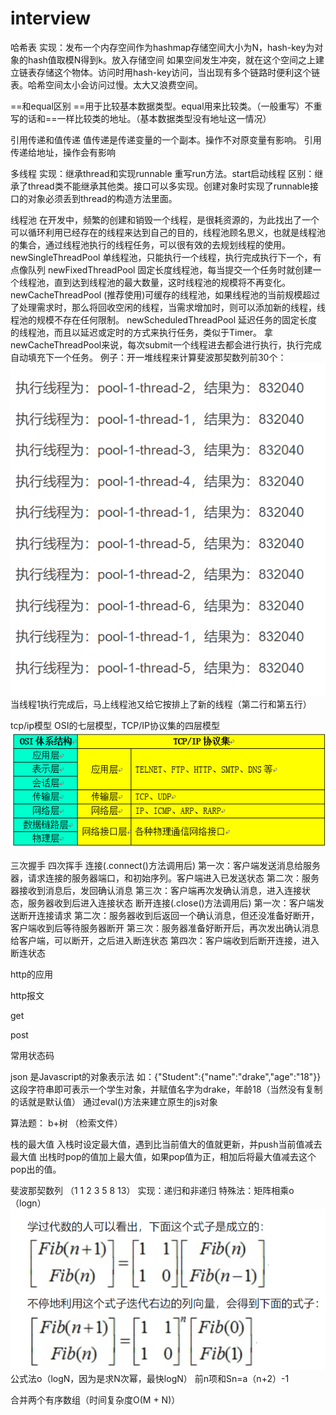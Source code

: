 # interview
哈希表
实现：发布一个内存空间作为hashmap存储空间大小为N，hash-key为对象的hash值取模N得到k。放入存储空间
如果空间发生冲突，就在这个空间之上建立链表存储这个物体。访问时用hash-key访问，当出现有多个链路时便利这个链表。哈希空间太小会访问过慢。太大又浪费空间。

==和equal区别
==用于比较基本数据类型。equal用来比较类。（一般重写）不重写的话和==一样比较类的地址。（基本数据类型没有地址这一情况）

引用传递和值传递
值传递是传递变量的一个副本。操作不对原变量有影响。
引用传递给地址，操作会有影响

多线程
实现：继承thread和实现runnable
重写run方法。start启动线程
区别：继承了thread类不能继承其他类。接口可以多实现。创建对象时实现了runnable接口的对象必须丢到thread的构造方法里面。

线程池
在开发中，频繁的创建和销毁一个线程，是很耗资源的，为此找出了一个可以循环利用已经存在的线程来达到自己的目的，线程池顾名思义，也就是线程池的集合，通过线程池执行的线程任务，可以很有效的去规划线程的使用。
newSingleThreadPool 单线程池，只能执行一个线程，执行完成执行下一个，有点像队列
newFixedThreadPool 固定长度线程池，每当提交一个任务时就创建一个线程池，直到达到线程池的最大数量，这时线程池的规模将不再变化。
newCacheThreadPool (推荐使用)可缓存的线程池，如果线程池的当前规模超过了处理需求时，那么将回收空闲的线程，当需求增加时，则可以添加新的线程，线程池的规模不存在任何限制。
newScheduledThreadPool 延迟任务的固定长度的线程池，而且以延迟或定时的方式来执行任务，类似于Timer。
拿newCacheThreadPool来说，每次submit一个线程进去都会进行执行，执行完成自动填充下一个任务。
例子：开一堆线程来计算斐波那契数列前30个：
![image](https://github.com/272437543/interview/blob/master/%E7%BA%BF%E7%A8%8B%E6%B1%A0%E7%BB%93%E6%9E%9C.png)
当线程1执行完成后，马上线程池又给它按排上了新的线程（第二行和第五行）

tcp/ip模型
OSI的七层模型，TCP/IP协议集的四层模型
![image](https://github.com/272437543/interview/blob/master/20170321140028195.jpg)

三次握手 四次挥手
连接(.connect()方法调用后)
第一次：客户端发送消息给服务器，请求连接的服务器端口，和初始序列。客户端进入已发送状态
第二次：服务器接收到消息后，发回确认消息
第三次：客户端再次发确认消息，进入连接状态，服务器收到后进入连接状态
断开连接(.close()方法调用后)
第一次：客户端发送断开连接请求
第二次：服务器收到后返回一个确认消息，但还没准备好断开，客户端收到后等待服务器断开
第三次：服务器准备好断开后，再次发出确认消息给客户端，可以断开，之后进入断连状态
第四次：客户端收到后断开连接，进入断连状态

http的应用

http报文 

get 

post 

常用状态码

json
是Javascript的对象表示法
如：{"Student":{"name":"drake","age":"18"}}
这段字符串即可表示一个学生对象，并赋值名字为drake，年龄18（当然没有复制的话就是默认值）
通过eval()方法来建立原生的js对象


算法题：
b+树 （检索文件）

栈的最大值
入栈时设定最大值，遇到比当前值大的值就更新，并push当前值减去最大值
出栈时pop的值加上最大值，如果pop值为正，相加后将最大值减去这个pop出的值。

斐波那契数列
（1 1 2 3 5 8 13）
实现：递归和非递归
特殊法：矩阵相乘o（logn）
![image](https://github.com/272437543/interview/blob/master/TIM%E6%88%AA%E5%9B%BE20181204175524.png)
公式法o（logN，因为是求N次幂，最快logN）
前n项和Sn=a（n+2）-1

合并两个有序数组（时间复杂度O(M + N)）


